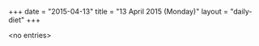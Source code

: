 +++
date = "2015-04-13"
title = "13 April 2015 (Monday)"
layout = "daily-diet"
+++

<p>&lt;no entries&gt;</p>